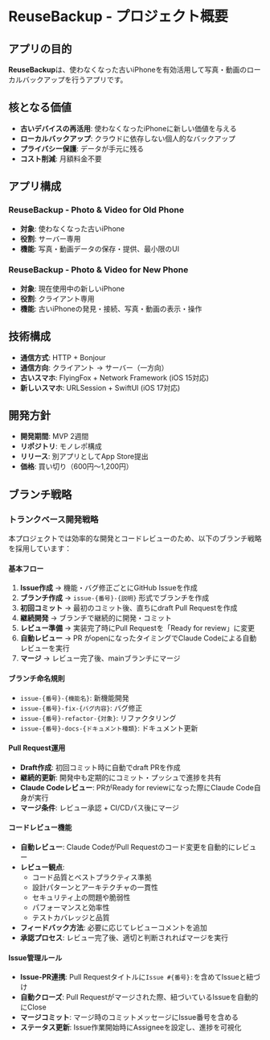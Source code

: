 # ReuseBackup - プロジェクト概要

## アプリの目的

**ReuseBackup**は、使わなくなった古いiPhoneを有効活用して写真・動画のローカルバックアップを行うアプリです。

## 核となる価値

- **古いデバイスの再活用**: 使わなくなったiPhoneに新しい価値を与える
- **ローカルバックアップ**: クラウドに依存しない個人的なバックアップ
- **プライバシー保護**: データが手元に残る
- **コスト削減**: 月額料金不要

## アプリ構成

### ReuseBackup - Photo & Video for Old Phone
- **対象**: 使わなくなった古いiPhone  
- **役割**: サーバー専用
- **機能**: 写真・動画データの保存・提供、最小限のUI

### ReuseBackup - Photo & Video for New Phone  
- **対象**: 現在使用中の新しいiPhone  
- **役割**: クライアント専用
- **機能**: 古いiPhoneの発見・接続、写真・動画の表示・操作

## 技術構成

- **通信方式**: HTTP + Bonjour
- **通信方向**: クライアント → サーバー（一方向）
- **古いスマホ**: FlyingFox + Network Framework (iOS 15対応)
- **新しいスマホ**: URLSession + SwiftUI (iOS 17対応)

## 開発方針

- **開発期間**: MVP 2週間
- **リポジトリ**: モノレポ構成
- **リリース**: 別アプリとしてApp Store提出
- **価格**: 買い切り（600円〜1,200円）

## ブランチ戦略

### トランクベース開発戦略

本プロジェクトでは効率的な開発とコードレビューのため、以下のブランチ戦略を採用しています：

#### 基本フロー
1. **Issue作成** → 機能・バグ修正ごとにGitHub Issueを作成
2. **ブランチ作成** → `issue-{番号}-{説明}` 形式でブランチを作成
3. **初回コミット** → 最初のコミット後、直ちにdraft Pull Requestを作成
4. **継続開発** → ブランチで継続的に開発・コミット
5. **レビュー準備** → 実装完了時にPull Requestを「Ready for review」に変更
6. **自動レビュー** → PR がopenになったタイミングでClaude Codeによる自動レビューを実行
7. **マージ** → レビュー完了後、mainブランチにマージ

#### ブランチ命名規則
- `issue-{番号}-{機能名}`: 新機能開発
- `issue-{番号}-fix-{バグ内容}`: バグ修正  
- `issue-{番号}-refactor-{対象}`: リファクタリング
- `issue-{番号}-docs-{ドキュメント種類}`: ドキュメント更新

#### Pull Request運用
- **Draft作成**: 初回コミット時に自動でdraft PRを作成
- **継続的更新**: 開発中も定期的にコミット・プッシュで進捗を共有
- **Claude Codeレビュー**: PRがReady for reviewになった際にClaude Code自身が実行
- **マージ条件**: レビュー承認 + CI/CDパス後にマージ

#### コードレビュー機能
- **自動レビュー**: Claude CodeがPull Requestのコード変更を自動的にレビュー
- **レビュー観点**: 
  - コード品質とベストプラクティス準拠
  - 設計パターンとアーキテクチャの一貫性
  - セキュリティ上の問題や脆弱性
  - パフォーマンスと効率性
  - テストカバレッジと品質
- **フィードバック方法**: 必要に応じてレビューコメントを追加
- **承認プロセス**: レビュー完了後、適切と判断されればマージを実行

#### Issue管理ルール
- **Issue-PR連携**: Pull Requestタイトルに`Issue #{番号}:`を含めてIssueと紐づけ
- **自動クローズ**: Pull Requestがマージされた際、紐づいているIssueを自動的にClose
- **マージコミット**: マージ時のコミットメッセージにIssue番号を含める
- **ステータス更新**: Issue作業開始時にAssigneeを設定し、進捗を可視化
